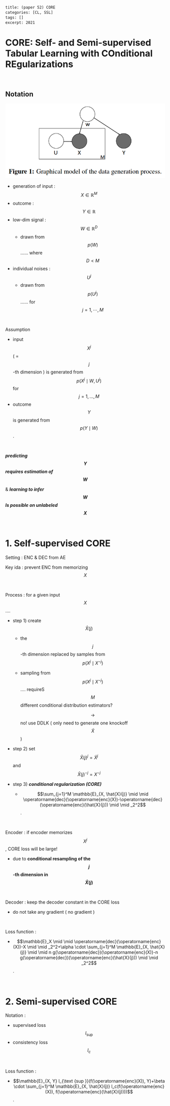```
title: (paper 52) CORE
categories: [CL, SSL]
tags: []
excerpt: 2021
```

<script src="https://cdn.mathjax.org/mathjax/latest/MathJax.js?config=TeX-AMS-MML_HTMLorMML" type="text/javascript"></script>

# CORE: Self- and Semi-supervised Tabular Learning with COnditional REgularizations

<br>

## Notation

![figure2](/assets/img/cl/img103.png)

- generation of input : $$X \in \mathbb{R}^M$$
- outcome : $$Y \in \mathbb{R}$$
- low-dim signal : $$W \in \mathbb{R}^D$$
  - drawn from $$p(W)$$  …… where $$D<M$$
- individual noises : $$U^j$$
  - drawn from $$p\left(U^j\right)$$ …… for $$j=1, \cdots, M$$

<br>

Assumption

- input $$X^j$$ ( = $$j$$-th dimension ) is generated from $$p\left(X^j \mid W, U^j\right)$$ for $$j=1, \ldots, M$$
- outcome $$Y$$ is generated from $$p(Y \mid W)$$. 

<br>

***predicting $$Y$$ requires estimation of $$W$$***

& ***learning to infer $$W$$ Is possible on unlabeled $$X$$***

<br>

# 1. Self-supervised CORE

Setting : ENC & DEC from AE

Key ida : prevent ENC from memorizing $$X$$

<br>

Process : for a given input $$X$$….

- step 1) create $$\hat{X}(j)$$ 

  - the $$j$$-th dimension replaced by samples from $$p\left(X^j \mid X^{-j}\right)$$

  - sampling from $$p\left(X^j \mid X^{-j}\right)$$ …. requireS $$M$$ different conditional distribution estimators?

    $$\rightarrow$$ no! use DDLK ( only need to generate one knockoff $$\tilde{X}$$ )

- step 2) set $$\hat{X}(j)^j=\tilde{X}^j$$ and $$\hat{X}(j)^{-j}=X^{-j}$$
- step 3) ***conditional regularization (CORE)***
  - $$\sum_{j=1}^M \mathbb{E}_{X, \hat{X}(j)} \mid \mid \operatorname{dec}(\operatorname{enc}(X))-\operatorname{dec}(\operatorname{enc}(\hat{X}(j))) \mid \mid _2^2$$.

<br>

Encoder : if encoder memorizes $$X^{j}$$ , CORE loss will be large!

- due to **conditional resampling of the $$j$$-th dimension in $$\hat{X}(j)$$**

<br>

Decoder : keep the decoder constant in the CORE loss

- do not take any gradient ( no gradient )

<br>

Loss function :

- $$\mathbb{E}_X \mid \mid \operatorname{dec}(\operatorname{enc}(X))-X \mid \mid _2^2+\alpha \cdot \sum_{j=1}^M \mathbb{E}_{X, \hat{X}(j)} \mid \mid n g(\operatorname{dec})(\operatorname{enc}(X))-n g(\operatorname{dec})(\operatorname{enc}(\hat{X}(j))) \mid \mid _2^2$$.

<br>

# 2. Semi-supervised CORE

Notation :

- supervised loss $$l_{\text {sup }}$$ 
- consistency loss $$l_c$$

<br>

Loss function :

- $$\mathbb{E}_{X, Y} l_{\text {sup }}(f(\operatorname{enc}(X)), Y)+\beta \cdot \sum_{j=1}^M \mathbb{E}_{X, \hat{X}(j)} l_c(f(\operatorname{enc}(X)), f(\operatorname{enc}(\hat{X}(j))))$$.
